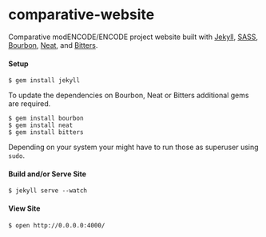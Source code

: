 comparative-website
===================

Comparative modENCODE/ENCODE project website built with [Jekyll](jekyllrb.com), [SASS](http://www.sass-lang.com), [Bourbon](http://bourbon.io), [Neat](http://neat.bourbon.io), and [Bitters](http://bitters.bourbon.io).

#### Setup

```ShellSession
$ gem install jekyll
```

To update the dependencies on Bourbon, Neat or Bitters additional gems are required.

```ShellSession
$ gem install bourbon
$ gem install neat
$ gem install bitters
```

Depending on your system your might have to run those as superuser using ```sudo```.

#### Build and/or Serve Site

```ShellSession
$ jekyll serve --watch
```

#### View Site

```ShellSession
$ open http://0.0.0.0:4000/
```
